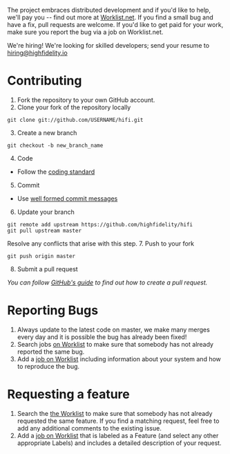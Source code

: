 The project embraces distributed development and if you'd like to help, we'll pay you -- find out more at [Worklist.net](https://worklist.net). If you find a small bug and have a fix, pull requests are welcome. If you'd like to get paid for your work, make sure you report the bug via a job on Worklist.net.

We're hiring! We're looking for skilled developers; send your resume to hiring@highfidelity.io

Contributing
===
1. Fork the repository to your own GitHub account.
2. Clone your fork of the repository locally

  ```
  git clone git://github.com/USERNAME/hifi.git
  ```
3. Create a new branch
  
  ```
  git checkout -b new_branch_name 
  ```
4. Code
  * Follow the [coding standard](CODING_STANDARD.md)
5. Commit
  * Use [well formed commit messages](http://tbaggery.com/2008/04/19/a-note-about-git-commit-messages.html)
6. Update your branch
  
  ```
  git remote add upstream https://github.com/highfidelity/hifi
  git pull upstream master
  ```
  
  Resolve any conflicts that arise with this step.
7. Push to your fork
  
  ```
  git push origin master
  ```
8. Submit a pull request

  *You can follow [GitHub's guide](https://help.github.com/articles/creating-a-pull-request) to find out how to create a pull request.*
  
Reporting Bugs
===
1. Always update to the latest code on master, we make many merges every day and it is possible the bug has already been fixed!
2. Search jobs [on Worklist](https://worklist.net) to make sure that somebody has not already reported the same bug.
3. Add a [job on Worklist](https://worklist.net/job/add) including information about your system and how to reproduce the bug.

Requesting a feature
===
1. Search the [the Worklist](https://worklist.net) to make sure that somebody has not already requested the same feature. If you find a matching request, feel free to add any additional comments to the existing issue.
2. Add a [job on Worklist](https://worklist.net/job/add) that is labeled as a Feature (and select any other appropriate Labels) and includes a detailed description of your request.
